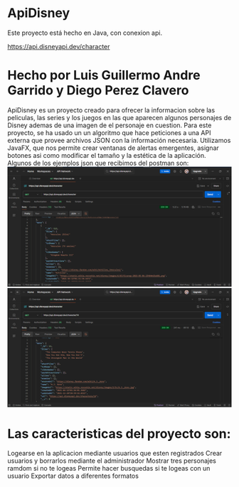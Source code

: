 # ApiDisney
 Este proyecto está hecho en Java, con conexion api.
 
 https://api.disneyapi.dev/character

# Hecho por Luis Guillermo Andre Garrido y Diego Perez Clavero

ApiDisney es un proyecto creado para ofrecer la informacion sobre las peliculas, las series y los juegos en las que aparecen algunos personajes de Disney ademas de una imagen de el personaje en cuestion. Para este proyecto, se ha usado un un algoritmo que hace peticiones a una API externa que provee archivos JSON con la información necesaria.
Utilizamos JavaFX, que nos permite crear ventanas de alertas emergentes, asignar botones asi como modificar el tamaño y la estética de la aplicación.
Algunos de los ejemplos json que recibimos del postman son:
<img src="Captura1.PNG">
<img src="Captura2.PNG">

# Las caracteristicas del proyecto son:
Logearse en la aplicacion mediante usuarios que esten registrados 
Crear usuarios y borrarlos mediante el administrador
Mostrar tres personajes ramdom si no te logeas
Permite hacer busquedas si te logeas con un usuario
Exportar datos a diferentes formatos
 
